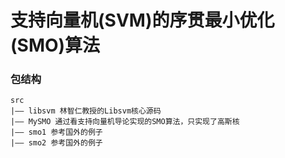 支持向量机(SVM)的序贯最小优化(SMO)算法
=======

### 包结构
    src
    |—— libsvm 林智仁教授的Libsvm核心源码 
    |—— MySMO 通过看支持向量机导论实现的SMO算法，只实现了高斯核
    |—— smo1 参考国外的例子
    |—— smo2 参考国外的例子

